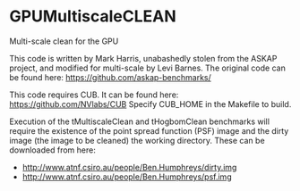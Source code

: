 # GPUMultiscaleCLEAN
Multi-scale clean for the GPU

This code is written by Mark Harris, unabashedly stolen from the ASKAP project, and 
modified for multi-scale by Levi Barnes. The original code can be found here:
https://github.com/askap-benchmarks/

This code requires CUB. It can be found here:
https://github.com/NVlabs/CUB
Specify CUB_HOME in the Makefile to build.

Execution of the tMultiscaleClean and tHogbomClean benchmarks will require the existence of 
the point spread function (PSF) image and the dirty image (the image to be cleaned) the 
working directory. These can be downloaded from here:

* http://www.atnf.csiro.au/people/Ben.Humphreys/dirty.img
* http://www.atnf.csiro.au/people/Ben.Humphreys/psf.img



